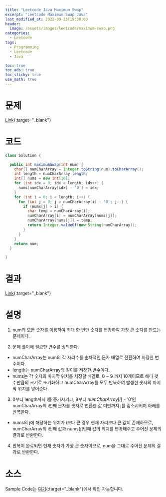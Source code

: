 ```yaml
---
title: "Leetcode Java Maximum Swap"
excerpt: "Leetcode Maximum Swap Java"
last_modified_at: 2022-09-23T19:30:00
header:
  image: /assets/images/leetcode/maximum-swap.png
categories:
  - Leetcode
tags:
  - Programming
  - Leetcode
  - Java

toc: true
toc_ads: true
toc_sticky: true
use_math: true
---
```

# 문제
[Link](https://leetcode.com/problems/maximum-swap){:target="_blank"}

# 코드
```java
class Solution {

  public int maximumSwap(int num) {
    char[] numCharArray = Integer.toString(num).toCharArray();
    int length = numCharArray.length;
    int[] nums = new int[10];
    for (int idx = 0; idx < length; idx++) {
      nums[numCharArray[idx] - '0'] = idx;
    }
    for (int i = 0; i < length; i++) {
      for (int j = 9; j > numCharArray[i] - '0'; j--) {
        if (nums[j] > i) {
          char temp = numCharArray[i];
          numCharArray[i] = numCharArray[nums[j]];
          numCharArray[nums[j]] = temp;
          return Integer.valueOf(new String(numCharArray));
        }
      }
    }
    return num;
  }

}
```

# 결과
[Link](https://leetcode.com/submissions/detail/806751825/){:target="_blank"}

# 설명
1. num의 모든 숫자를 이용하여 최대 한 번만 숫자를 변경하여 가장 큰 숫자를 만드는 문제이다.

2. 문제 풀이에 필요한 변수를 정의한다.
- numCharArray는 num의 각 자리수를 순차적인 문자 배열로 전환하여 저장한 변수이다.
- length는 numCharArray의 길이를 저장한 변수이다.
- nums는 각 숫자의 마지막 위치를 저장할 배열로, 0 ~ 9 까지 10개이므로 해다 갯수만큼의 크기로 초기화하고 numCharArray를 모두 반복하여 발생한 숫자의 마지막 위치를 넣어준다.

3. 0부터 length까지 i를 증가시키고, 9부터 $numCharArray[i] - '0'$인 numCharArray의 i번째 문자를 숫자로 변환한 값 미만까지 j를 감소시키며 아래를 반복한다.
- nums의 j에 해당하는 위치가 i보다 큰 경우 현재 자리보다 큰 값이 존재하므로, numCharArray의 i번째 값과 nums[j]번째 값의 위치를 변경해주고 주어진 문제의 결과로 반환한다.

4. 반복이 완료되면 현재 숫자가 가장 큰 숫자이므로, num을 그대로 주어진 문제의 결과로 반환한다.

# 소스
Sample Code는 [여기](https://github.com/GracefulSoul/leetcode/blob/master/src/main/java/gracefulsoul/problems/MaximumSwap.java){:target="_blank"}에서 확인 가능합니다.